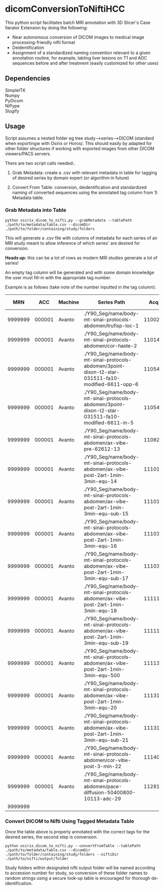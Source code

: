 # dicomConversionToNiftiHCC

This python script facilitates batch MRI annotation with 3D Slicer's Case Iterator Extension by doing the following:

  * Near autonomous conversion of DICOM images to medical image processing-friendly nifti format
  * Deidentification
  * Assignment of a standardized naming convention relevant to a given annotation routine, for example, labling liver lesions on T1 and ADC sequences before and after treatment (easily customized for other uses)

## Dependencies

SimpleITK \
Numpy \
PyDicom \
NiPype \
Slugify

## Usage

Script assumes a nested folder eg tree study-->series-->DICOM (standard when exportingw with Osirix or Horos). This should easily by adapted for other folder structures if working with exported images from other DICOM viewers/PACS servers.

There are two script calls needed:.
1) Grab Metadata: create a .csv with relevant metadata in table for tagging of desired series by domain expert (or algorithm in future)

2) Convert From Table: conversion, deidentification and standardized naming of converted sequences using the annotated tag column from 1) Metadata table.

### Grab Metadata into Table

`python osirix_dicom_to_nifti.py --grabMetadata --tablePath ./path/to/metadata/table.csv --dicomDir ./path/to/folder/containing/study/folders`

This will generate a .csv file with columns of metadata for each series of an MRI study meant to allow inference of which series' are desired for conversion. 

**Heads up:** this can be a lot of rows as modern MRI studies generate a lot of series!

An empty tag column will be generated and with some domain knowledge the user must fill-in with the appropriate tag number.

Example is as follows (take note of the number inputted in the tag column):

|MRN                                                                                                                                                                                              |ACC |Machine      |Series Path|Acq Time|Series Number                                              |Series Desc                                            |Tag(0=pre,1=ea,2=ea_sub,3=la,4=la_sub,5=pv,6=pv_sub,7=ev,8=ev_sub,9=adc)|
|-------------------------------------------------------------------------------------------------------------------------------------------------------------------------------------------------|----|-------------|-----------|--------|-----------------------------------------------------------|-------------------------------------------------------|------------------------------------------------------------------------|
|9999999                                                                                                                                                                                          |000001|Avanto       |./Y90_Seg/name/body-mt-sinai-protocols-abdomen/trufisp-loc-1|110028.625|1                                                          |Trufisp_Loc                                            |                                                                        |
|9999999                                                                                                                                                                                          |000001|Avanto       |./Y90_Seg/name/body-mt-sinai-protocols-abdomen/cor-haste-2|110142.875|2                                                          |COR HASTE                                              |                                                                        |
|9999999                                                                                                                                                                                          |000001|Avanto       |./Y90_Seg/name/body-mt-sinai-protocols-abdomen/3point-dixon-t2-star-031511-fa10-modified-6611-opp-6|110544.7325|6                                                          |3-point Dixon_T2 star_03-15-11_FA10_modified 6/6/11_opp|                                                                        |
|9999999                                                                                                                                                                                                                                                                                                                                                                                |000001|Avanto       |./Y90_Seg/name/body-mt-sinai-protocols-abdomen/3point-dixon-t2-star-031511-fa10-modified-6611-in-5|110544.735|5                                                          |3-point Dixon_T2 star_03-15-11_FA10_modified 6/6/11_in |                                                                        |
|9999999                                                                                                                                                                                                                                                                                                                                                                                                                                                    |000001|Avanto       |./Y90_Seg/name/body-mt-sinai-protocols-abdomen/ax-vibe-pre-62612-13|110828.9625|13                                                         |AX VIBE PRE (6/26/12)                                  |0                                                                       |
|9999999                                                                                                                                                                                          |000001|Avanto       |./Y90_Seg/name/body-mt-sinai-protocols-abdomen/ax-vibe-post-2art-1min-3min-equ-14|111014.0575|14                                                         |AX VIBE POST 2ART,1MIN,3MIN EQU                        |1                                                                       |
|9999999                                                                                                                                                                                          |000001|Avanto       |./Y90_Seg/name/body-mt-sinai-protocols-abdomen/ax-vibe-post-2art-1min-3min-equ-sub-15|111014.0575|15                                                         |AX VIBE POST 2ART,1MIN,3MIN EQU_SUB                    |2                                                                       |
|9999999                                                                                                                                                                                          |000001|Avanto       |./Y90_Seg/name/body-mt-sinai-protocols-abdomen/ax-vibe-post-2art-1min-3min-equ-16|111035.2275|16                                                         |AX VIBE POST 2ART,1MIN,3MIN EQU                        |3                                                                       |
|9999999                                                                                                                                                                                          |000001|Avanto       |./Y90_Seg/name/body-mt-sinai-protocols-abdomen/ax-vibe-post-2art-1min-3min-equ-sub-17|111035.2275|17                                                         |AX VIBE POST 2ART,1MIN,3MIN EQU_SUB                    |4                                                                       |
|9999999                                                                                                                                                                                          |000001|Avanto       |./Y90_Seg/name/body-mt-sinai-protocols-abdomen/ax-vibe-post-2art-1min-3min-equ-18|111114.47|18                                                         |AX VIBE POST 2ART,1MIN,3MIN EQU                        |5                                                                       |
|9999999                                                                                                                                                                                          |000001|Avanto       |./Y90_Seg/name/body-mt-sinai-protocols-abdomen/ax-vibe-post-2art-1min-3min-equ-sub-19|111114.47|19                                                         |AX VIBE POST 2ART,1MIN,3MIN EQU_SUB                    |6                                                                       |
|9999999                                                                                                                                                                                          |000001|Avanto       |./Y90_Seg/name/body-mt-sinai-protocols-abdomen/ax-vibe-post-2art-1min-3min-equ-500|111131.799|500                                                        |AX VIBE POST 2ART,1MIN,3MIN EQU                        |                                                                        |
|9999999                                                                                                                                                                                          |000001|Avanto       |./Y90_Seg/name/body-mt-sinai-protocols-abdomen/ax-vibe-post-2art-1min-3min-equ-20|111316.04|20                                                         |AX VIBE POST 2ART,1MIN,3MIN EQU                        |7                                                                       |
|9999999                                                                                                                                                                                          |000001|Avanto       |./Y90_Seg/name/body-mt-sinai-protocols-abdomen/ax-vibe-post-2art-1min-3min-equ-sub-21|111316.04|21                                                         |AX VIBE POST 2ART,1MIN,3MIN EQU_SUB                    |8                                                                       |
|9999999                                                                                                                                                                                          |000001|Avanto       |./Y90_Seg/name/body-mt-sinai-protocols-abdomen/cor-vibe-post-3-min-22|111407.52|22                                                                                                                                                                                                                                               |000001|Avanto       |./Y90_Seg/name/body-mt-sinai-protocols-abdomen/pace-diffusion-50400800-10113-28|112810.835|28                                                         |PACE Diffusion 50-400-800 10-1-13                      |                                                                        |
|9999999                                                                                                                                                                                          |000001|Avanto       |./Y90_Seg/name/body-mt-sinai-protocols-abdomen/pace-diffusion-50400800-10113-adc-29|112810.835|29                                                         |PACE Diffusion 50-400-800 10-1-13_ADC                  |9                                                                       |
|9999999                                                                                                                                                                                                                                                               



### Convert DICOM to Nifti Using Tagged Metadata Table

Once the table above is properly annotated with the correct tags for the desired series, the second step is conversion.

`python osirix_dicom_to_nifti.py --convertFromTable --tablePath ./path/to/metadata/table.csv --dicomDir ./path/to/folder/containing/study/folders --niftiDir ./path/to/nifti/output/folder`

Study folders within designated nifti output folder will be named according to accession number for study, so conversion of these folder names to random strings using a secure look-up table is encouraged for thorough de-identification.


